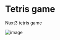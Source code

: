 # Tetris game

Nuxt3 tetris game

![image](https://user-images.githubusercontent.com/109918884/185751550-340b8bfd-ea7e-4c93-921d-e58b3cf7dd5f.png)
